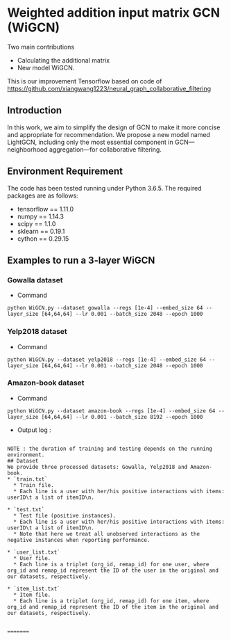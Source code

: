 # Weighted addition input matrix GCN (WiGCN)

Two main contributions
- Calculating the additional matrix
- New model WiGCN.

This is our improvement Tensorflow based on code of https://github.com/xiangwang1223/neural_graph_collaborative_filtering


## Introduction
In this work, we aim to simplify the design of GCN to make it more concise and appropriate for recommendation. We propose a new model named LightGCN, including only the most essential component in GCN—neighborhood aggregation—for collaborative filtering.

## Environment Requirement
The code has been tested running under Python 3.6.5. The required packages are as follows:
* tensorflow == 1.11.0
* numpy == 1.14.3
* scipy == 1.1.0
* sklearn == 0.19.1
* cython == 0.29.15

## Examples to run a 3-layer WiGCN

### Gowalla dataset
* Command
```
python WiGCN.py --dataset gowalla --regs [1e-4] --embed_size 64 --layer_size [64,64,64] --lr 0.001 --batch_size 2048 --epoch 1000
```

### Yelp2018 dataset
* Command
```
python WiGCN.py --dataset yelp2018 --regs [1e-4] --embed_size 64 --layer_size [64,64,64] --lr 0.001 --batch_size 2048 --epoch 1000
```

### Amazon-book dataset
* Command
```
python WiGCN.py --dataset amazon-book --regs [1e-4] --embed_size 64 --layer_size [64,64,64] --lr 0.001 --batch_size 8192 --epoch 1000
```
* Output log :
```

NOTE : the duration of training and testing depends on the running environment.
## Dataset
We provide three processed datasets: Gowalla, Yelp2018 and Amazon-book.
* `train.txt`
  * Train file.
  * Each line is a user with her/his positive interactions with items: userID\t a list of itemID\n.

* `test.txt`
  * Test file (positive instances).
  * Each line is a user with her/his positive interactions with items: userID\t a list of itemID\n.
  * Note that here we treat all unobserved interactions as the negative instances when reporting performance.
  
* `user_list.txt`
  * User file.
  * Each line is a triplet (org_id, remap_id) for one user, where org_id and remap_id represent the ID of the user in the original and our datasets, respectively.
  
* `item_list.txt`
  * Item file.
  * Each line is a triplet (org_id, remap_id) for one item, where org_id and remap_id represent the ID of the item in the original and our datasets, respectively.


=======
